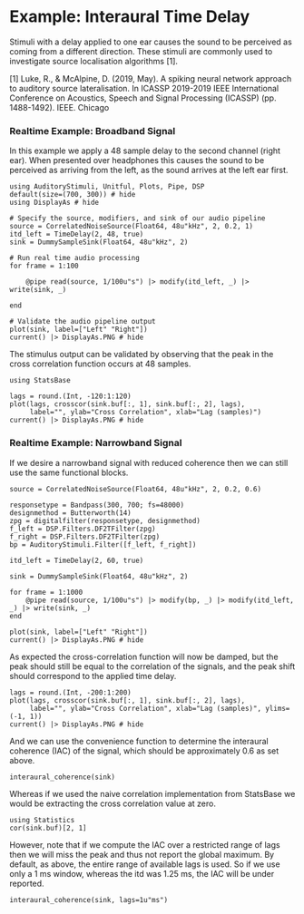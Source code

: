 # Example: Interaural Time Delay

Stimuli with a delay applied to one ear causes the sound to be perceived
as coming from a different direction.
These stimuli are commonly used to investigate source localisation algorithms [1].

[1] Luke, R., & McAlpine, D. (2019, May). A spiking neural network approach to auditory source lateralisation. In ICASSP 2019-2019 IEEE International Conference on Acoustics, Speech and Signal Processing (ICASSP) (pp. 1488-1492). IEEE.
Chicago	



### Realtime Example: Broadband Signal

In this example we apply a 48 sample delay to the second channel (right ear).
When presented over headphones this causes the sound to be perceived as arriving from the left,
as the sound arrives at the left ear first.


```@example realtime
using AuditoryStimuli, Unitful, Plots, Pipe, DSP
default(size=(700, 300)) # hide
using DisplayAs # hide

# Specify the source, modifiers, and sink of our audio pipeline
source = CorrelatedNoiseSource(Float64, 48u"kHz", 2, 0.2, 1)
itd_left = TimeDelay(2, 48, true)
sink = DummySampleSink(Float64, 48u"kHz", 2)

# Run real time audio processing
for frame = 1:100

    @pipe read(source, 1/100u"s") |> modify(itd_left, _) |> write(sink, _)

end

# Validate the audio pipeline output
plot(sink, label=["Left" "Right"])
current() |> DisplayAs.PNG # hide
```

The stimulus output can be validated by observing that the peak in the cross correlation function occurs at 48 samples.

```@example realtime
using StatsBase

lags = round.(Int, -120:1:120)
plot(lags, crosscor(sink.buf[:, 1], sink.buf[:, 2], lags),
     label="", ylab="Cross Correlation", xlab="Lag (samples)")
current() |> DisplayAs.PNG # hide
```

### Realtime Example: Narrowband Signal

If we desire a narrowband signal with reduced coherence
then we can still use the same functional blocks.

```@example realtime
source = CorrelatedNoiseSource(Float64, 48u"kHz", 2, 0.2, 0.6)

responsetype = Bandpass(300, 700; fs=48000)
designmethod = Butterworth(14)
zpg = digitalfilter(responsetype, designmethod)
f_left = DSP.Filters.DF2TFilter(zpg)
f_right = DSP.Filters.DF2TFilter(zpg)
bp = AuditoryStimuli.Filter([f_left, f_right])

itd_left = TimeDelay(2, 60, true)

sink = DummySampleSink(Float64, 48u"kHz", 2)

for frame = 1:1000
    @pipe read(source, 1/100u"s") |> modify(bp, _) |> modify(itd_left, _) |> write(sink, _)
end

plot(sink, label=["Left" "Right"])
current() |> DisplayAs.PNG # hide
```

As expected the cross-correlation function will now be damped,
but the peak should still be equal to the correlation of the signals,
and the peak shift should correspond to the applied time delay.

```@example realtime
lags = round.(Int, -200:1:200)
plot(lags, crosscor(sink.buf[:, 1], sink.buf[:, 2], lags),
     label="", ylab="Cross Correlation", xlab="Lag (samples)", ylims=(-1, 1))
current() |> DisplayAs.PNG # hide
```

And we can use the convenience function to determine the interaural coherence (IAC)
of the signal, which should be approximately 0.6 as set above.

```@example realtime
interaural_coherence(sink)
```

Whereas if we used the naive correlation implementation from StatsBase we would
be extracting the cross correlation value at zero.

```@example realtime
using Statistics
cor(sink.buf)[2, 1]
```

However, note that if we compute the IAC over a restricted range of lags
then we will miss the peak and thus not report the global maximum.
By default, as above, the entire range of available lags is used.
So if we use only a 1 ms window, whereas the itd was 1.25 ms, the IAC
will be under reported.

```@example realtime
interaural_coherence(sink, lags=1u"ms")
```
